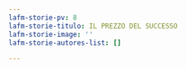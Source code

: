 ```yaml
---
lafm-storie-pv: 8
lafm-storie-titulo: IL PREZZO DEL SUCCESSO
lafm-storie-image: ''
lafm-storie-autores-list: []

---
```

